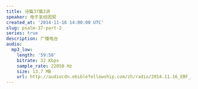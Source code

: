 ```yaml
---
title: 诗篇37篇2讲
speaker: 电子圣经团契
created_at: '2014-11-16 14:00:00 UTC'
slug: psalm-37-part-2
series: true
description: 广播电台
audio:
  mp3_low:
    length: '59:58'
    bitrate: 32 Kbps
    sample_rate: 22050 Hz
    size: 13.7 MB
    url: http://audiocdn.ebiblefellowship.com/zh/radio/2014.11.16_EBF_-_Psalm_37_Part_2.mp3
---
```


